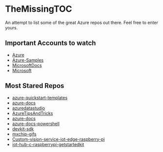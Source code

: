 # TheMissingTOC
An attempt to list some of the great Azure repos out there.
Feel free to enter yours.


## Important Accounts to watch

- [Azure](https://github.com/Azure)
- [Azure-Samples](https://github.com/Azure-Samples)
- [MicrosoftDocs](https://github.com/MicrosoftDocs)
- [Microsoft](https://github.com/microsoft)

## Most Stared Repos

- [azure-quickstart-templates](https://github.com/Azure/azure-quickstart-templates)
- [azure-docs](https://github.com/MicrosoftDocs/azure-docs)
- [azuredatastudio](https://github.com/microsoft/azuredatastudio)
- [AzureTipsAndTricks](https://github.com/microsoft/AzureTipsAndTricks)
- [azure-docs](https://github.com/MicrosoftDocs/azure-docs)
- [azure-docs-powershell](https://github.com/MicrosoftDocs/azure-docs-powershell)
- [devkit-sdk](https://github.com/microsoft/devkit-sdk)
- [mxchip-gifs](https://github.com/Azure-Samples/mxchip-gifs)
- [Custom-vision-service-iot-edge-raspberry-pi](https://github.com/Azure-Samples/Custom-vision-service-iot-edge-raspberry-pi)
- [iot-hub-c-raspberrypi-getstartedkit](https://github.com/Azure-Samples/iot-hub-c-raspberrypi-getstartedkit)
